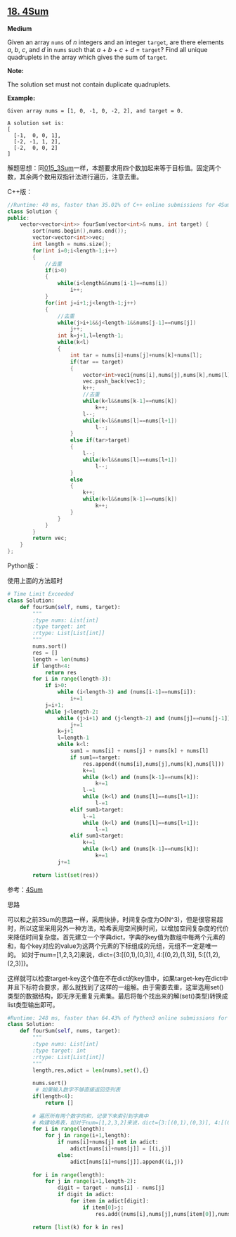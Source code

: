 ## [18. 4Sum](https://leetcode.com/problems/4sum/)

**Medium**

Given an array `nums` of *n* integers and an integer `target`, are there elements *a*, *b*, *c*, and *d* in `nums` such that *a* + *b* + *c* + *d* = `target`? Find all unique quadruplets in the array which gives the sum of `target`.

**Note:**

The solution set must not contain duplicate quadruplets.

**Example:**

```
Given array nums = [1, 0, -1, 0, -2, 2], and target = 0.

A solution set is:
[
  [-1,  0, 0, 1],
  [-2, -1, 1, 2],
  [-2,  0, 0, 2]
]
```

解题思想：同[015_3Sum](https://github.com/JunchuangYang/LeetCode/tree/master/015_3Sum)一样，本题要求用四个数加起来等于目标值。固定两个数，其余两个数用双指针法进行遍历，注意去重。

C++版：

```c++
//Runtime: 40 ms, faster than 35.01% of C++ online submissions for 4Sum.
class Solution {
public:
    vector<vector<int>> fourSum(vector<int>& nums, int target) {
        sort(nums.begin(),nums.end());
        vector<vector<int>>vec;
        int length = nums.size();
        for(int i=0;i<length-1;i++)
        {
            //去重
            if(i>0)
            {
                while(i<length&&nums[i-1]==nums[i])
                    i++;
            }
            for(int j=i+1;j<length-1;j++)
            {
                //去重
                while(j>i+1&&j<length-1&&nums[j-1]==nums[j])
                    j++;
                int k=j+1,l=length-1;
                while(k<l)
                {
                    int tar = nums[i]+nums[j]+nums[k]+nums[l];
                    if(tar == target)
                    {
                        vector<int>vec1{nums[i],nums[j],nums[k],nums[l]};
                        vec.push_back(vec1);
                        k++;
                        //去重
                        while(k<l&&nums[k-1]==nums[k])
                            k++;
                        l--;
                        while(k<l&&nums[l]==nums[l+1])
                            l--;
                    }
                    else if(tar>target)
                    {
                        l--;
                        while(k<l&&nums[l]==nums[l+1])
                            l--;
                    }
                    else
                    {
                        k++;
                        while(k<l&&nums[k-1]==nums[k])
                            k++;
                    }
                }
            }
        }
        return vec;
    }
};
```



Python版：

使用上面的方法超时

```python
# Time Limit Exceeded
class Solution:
    def fourSum(self, nums, target):
        """
        :type nums: List[int]
        :type target: int
        :rtype: List[List[int]]
        """
        nums.sort()
        res = []
        length = len(nums)
        if length<4:
            return res
        for i in range(length-3):
            if i>0:
                while (i<length-3) and (nums[i-1]==nums[i]):
                    i+=1
            j=i+1;
            while j<length-2:
                while (j>i+1) and (j<length-2) and (nums[j]==nums[j-1]):
                    j+=1
                k=j+1
                l=length-1
                while k<l:
                    sum1 = nums[i] + nums[j] + nums[k] + nums[l]
                    if sum1==target:
                        res.append((nums[i],nums[j],nums[k],nums[l]))
                        k+=1
                        while (k<l) and (nums[k-1]==nums[k]):
                            k+=1
                        l-=1
                        while (k<l) and (nums[l]==nums[l+1]):
                            l-=1
                    elif sum1>target:
                        l-=1
                        while (k<l) and (nums[l]==nums[l+1]):
                            l-=1
                    elif sum1<target:
                        k+=1
                        while (k<l) and (nums[k-1]==nums[k]):
                            k+=1
                j+=1
            
        return list(set(res))
```



参考：[4Sum](https://blog.csdn.net/alicelmx/article/details/81026573)

思路

可以和之前3Sum的思路一样，采用快排，时间复杂度为O(N^3)，但是很容易超时，所以这里采用另外一种方法，哈希表用空间换时间，以增加空间复杂度的代价来降低时间复杂度。首先建立一个字典dict，字典的key值为数组中每两个元素的和，每个key对应的value为这两个元素的下标组成的元组，元组不一定是唯一的。 
如对于num=[1,2,3,2]来说，dict={3:[(0,1),(0,3)], 4:[(0,2),(1,3)], 5:[(1,2),(2,3)]}。 

这样就可以检查target-key这个值在不在dict的key值中，如果target-key在dict中并且下标符合要求，那么就找到了这样的一组解。由于需要去重，这里选用set()类型的数据结构，即无序无重复元素集。最后将每个找出来的解(set()类型)转换成list类型输出即可。

```python
#Runtime: 248 ms, faster than 64.43% of Python3 online submissions for 4Sum.
class Solution:
    def fourSum(self, nums, target):
        """
        :type nums: List[int]
        :type target: int
        :rtype: List[List[int]]
        """
        length,res,adict = len(nums),set(),{}
        
        nums.sort()
         # 如果输入数字不够直接返回空列表
        if(length<4):
            return []
        
        # 遍历所有两个数字的和，记录下来索引到字典中
        # 构建哈希表，如对于num=[1,2,3,2]来说，dict={3:[(0,1),(0,3)], 4:[(0,2),(1,3)], 5:[(1,2),(2,3)]}
        for i in range(length):
            for j in range(i+1,length):
                if nums[i]+nums[j] not in adict:
                    adict[nums[i]+nums[j]] = [(i,j)]
                else:
                    adict[nums[i]+nums[j]].append((i,j))
                    
        for i in range(length):
            for j in range(i+1,length-2):
                digit = target - nums[i] - nums[j]
                if digit in adict:
                    for item in adict[digit]:
                        if item[0]>j:
                            res.add((nums[i],nums[j],nums[item[0]],nums[item[1]]))
        
        return [list(k) for k in res]

```

